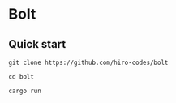# Bolt

## Quick start

```
git clone https://github.com/hiro-codes/bolt
```

```
cd bolt
```

```
cargo run
```

